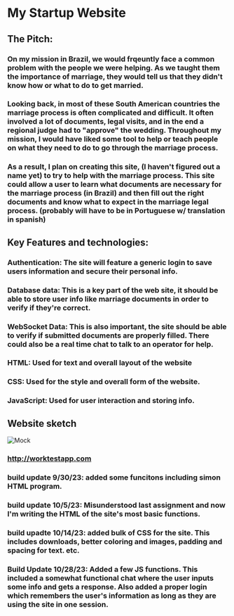 # My Startup Website
## The Pitch: 
### On my mission in Brazil, we would frqeuntly face a common problem with the people we were helping. As we taught them the importance of marriage, they would tell us that they didn't know how or what to do to get married. 
### Looking back, in most of these South American countries the marriage process is often complicated and difficult. It often involved a lot of documents, legal visits, and in the end a regional judge had to "approve" the wedding. Throughout my mission, I would have liked some tool to help or teach people on what they need to do to go through the marriage process. 
### As a result, I plan on creating this site, (I haven't figured out a name yet) to try to help with the marriage process. This site could allow a user to learn what documents are necessary for the marriage process (in Brazil) and then fill out the right documents and know what to expect in the marriage legal process. (probably will have to be in Portuguese w/ translation in spanish)

## Key Features and technologies: 
### Authentication: The site will feature a generic login to save users information and secure their personal info. 
### Database data: This is a key part of the web site, it should be able to store user info like marriage documents in order to verify if they're correct. 
### WebSocket Data: This is also important, the site should be able to verify if submitted documents are properly filled. There could also be a real time chat to talk to an operator for help. 

### HTML: Used for text and overall layout of the website
### CSS: Used for the style and overall form of the website.
### JavaScript: Used for user interaction and storing info. 

## Website sketch
![Mock](IMG_0290.jpg)

### http://worktestapp.com

### build update 9/30/23: added some funcitons including simon HTML program. 
### build update 10/5/23: Misunderstood last assignment and now I'm writing the HTML of the site's most basic functions. 
### build upadte 10/14/23: added bulk of CSS for the site. This includes downloads, better coloring and images, padding and spacing for text. etc.
### Build Update 10/28/23: Added a few JS functions. This included a somewhat functional chat where the user inputs some info and gets a response. Also added a proper login which remembers the user's information as long as they are using the site in one session. 
